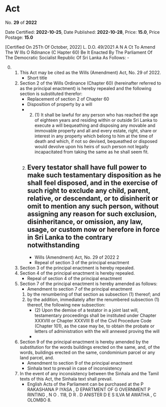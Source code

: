 # Act

No. **29** of **2022**

Date Certified: **2022-10-25**, Date Published: **2022-10-28**, Price: **15.0**, Price Postage: **15.0**

[Certified On 25Th Of October, 2022]
L. D.O. 49/2021
A N  A Ct   To   Amend   The  W Ills  O Rdinance  (C Hapter  60)
Be   It Enacted By The Parliament Of The Democratic Socialist Republic Of Sri Lanka As Follows: -

0. 
    1. This Act may be cited as the Wills (Amendment) Act, No. 29 of 2022.
        - Short title
    2. Section 2 of the Wills Ordinance (Chapter 60) (hereinafter referred to as the principal enactment) is hereby repealed and the following section is substituted therefor:
        - Replacement of section 2 of Chapter 60
        - Disposition of property by a will
        - 2. (1) It shall be lawful for any person who has reached the age of eighteen years and residing within or outside Sri Lanka to execute a will bequeathing and disposing any movable and immovable property and all and every estate, right, share or interest in any property which belong to him at the time of death and which, if not so devised, bequeathed or disposed would devolve upon his heirs of such person not legally incapacitated from taking the same as he shall seem fit.
        2. Every testator shall have full power to make such testamentary disposition as he shall feel disposed, and in the exercise of such right to exclude any child, parent, relative, or descendant, or to disinherit or omit to mention any such person, without assigning any reason for such exclusion, disinheritance, or omission, any law, usage, or custom now or herefore in force in Sri Lanka to the contrary notwithstanding
            - 
            - Wills (Amendment) Act, No. 29 of 2022 2
            - Repeal of section 3 of the principal enactment
    3. Section 3 of the principal enactment is hereby repealed.
    4. Section 4 of the principal enactment is hereby repealed.
        - Repeal of section 4 of the principal enactment
    5. Section 7 of the principal enactment is hereby amended as follows:
        - Amendment to section 7 of the principal enactment
        1. by the renumbering of that section as subsection (1) thereof; and
        2. by the addition, immediately after the renumbered subsection (1) thereof, the following new subsection:
            - (2) Upon the demise of a testator in a joint last will, testamentary proceedings shall be instituted under Chapter XXXVIII or Chapter XXXVIII B  of the Civil Procedure Code (Chapter 101), as the case may be, to obtain the probate or letters of administration with the will annexed proving the will
            - 
    6. Section 9 of the principal enactment is hereby amended by the substitution for the words buildings erected on the same, and, of the words, buildings erected on the same, condominium parcel or any land parcel, and.
        - Amendment to section 9 of the principal enactment
        - Sinhala text to prevail in case of inconsistency
    7. In the event of any inconsistency between the  Sinhala and the Tamil texts of this Act, the Sinhala text shall prevail.
        - English Acts of the Parliament can be purchased at the P RAKASHANA  P IYASA , D EPARTMENT   OF G OVERNMENT  P RINTING , N O . 118, D R . D ANISTER  D E  S ILVA  M AWATHA , C OLOMBO  8.